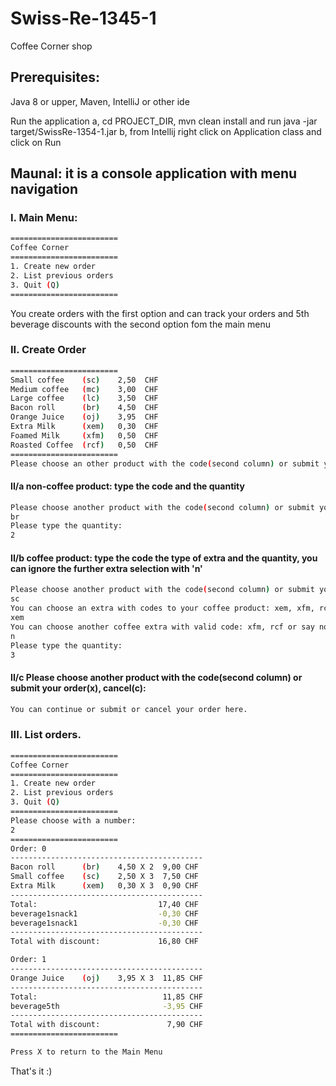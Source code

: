 # Swiss-Re-1345-1
Coffee Corner shop

## Prerequisites:
Java 8 or upper, Maven, IntelliJ or other ide

Run the application
a, cd PROJECT_DIR, mvn clean install and run java -jar target/SwissRe-1354-1.jar
b, from Intellij right click on Application class and click on Run

## Maunal: it is a console application with menu navigation

### I. Main Menu:
``` bash
========================
Coffee Corner
========================
1. Create new order
2. List previous orders
3. Quit (Q)
========================
```
You create orders with the first option and can track your orders and 5th beverage discounts with the second option fom the main menu

### II. Create Order
``` bash
========================
Small coffee    (sc)    2,50  CHF
Medium coffee   (mc)    3,00  CHF
Large coffee    (lc)    3,50  CHF
Bacon roll      (br)    4,50  CHF
Orange Juice    (oj)    3,95  CHF
Extra Milk      (xem)   0,30  CHF
Foamed Milk     (xfm)   0,50  CHF
Roasted Coffee  (rcf)   0,50  CHF
========================
Please choose an other product with the code(second column) or submit your order(x), cancel(c): 
```

#### II/a non-coffee product: type the code and the quantity
``` bash
Please choose another product with the code(second column) or submit your order(x), cancel(c):
br
Please type the quantity:
2
```

#### II/b coffee product: type the code the type of extra and the quantity, you can ignore the further extra selection with 'n' 
``` bash
Please choose another product with the code(second column) or submit your order(x), cancel(c):
sc
You can choose an extra with codes to your coffee product: xem, xfm, rcf or say no(n)
xem
You can choose another coffee extra with valid code: xfm, rcf or say no(n)!
n
Please type the quantity: 
3
```

#### II/c Please choose another product with the code(second column) or submit your order(x), cancel(c): 
``` bash
You can continue or submit or cancel your order here.
```

### III. List orders.
``` bash
========================
Coffee Corner
========================
1. Create new order
2. List previous orders
3. Quit (Q)
========================
Please choose with a number: 
2
========================
Order: 0
-------------------------------------------
Bacon roll      (br)    4,50 X 2  9,00 CHF
Small coffee    (sc)    2,50 X 3  7,50 CHF
Extra Milk      (xem)   0,30 X 3  0,90 CHF
-------------------------------------------
Total:                           17,40 CHF 
beverage1snack1                  -0,30 CHF
beverage1snack1                  -0,30 CHF
-------------------------------------------
Total with discount:             16,80 CHF 

Order: 1
-------------------------------------------
Orange Juice    (oj)    3,95 X 3  11,85 CHF
-------------------------------------------
Total:                            11,85 CHF 
beverage5th                       -3,95 CHF
-------------------------------------------
Total with discount:               7,90 CHF 
========================

Press X to return to the Main Menu
```
That's it :)
